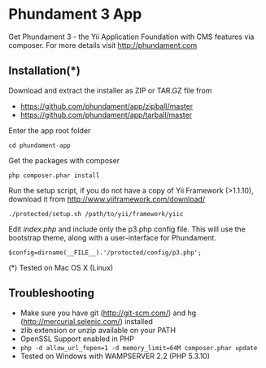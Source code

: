 Phundament 3 App
================

Get Phundament 3 - the Yii Application Foundation with CMS features via composer.
For more details visit http://phundament.com

Installation(*)
---------------

Download and extract the installer as ZIP or TAR.GZ file from

* https://github.com/phundament/app/zipball/master
* https://github.com/phundament/app/tarball/master

Enter the app root folder

```
cd phundament-app
```

Get the packages with composer

```
php composer.phar install
```

Run the setup script, if you do not have a copy of Yii Framework (>1.1.10), download it from http://www.yiiframework.com/download/

```
./protected/setup.sh /path/to/yii/framework/yiic
```

Edit *index.php* and include only the p3.php config file. This will use the bootstrap theme, along with a user-interface for Phundament.

```
$config=dirname(__FILE__).'/protected/config/p3.php';
```


 (*) Tested on Mac OS X (Linux)
 
 
Troubleshooting
---------------
 
 * Make sure you have git (http://git-scm.com/) and hg (http://mercurial.selenic.com/) installed
 * zlib extension or unzip available on your PATH
 * OpenSSL Support enabled in PHP
 * ```php -d allow_url_fopen=1 -d memory_limit=64M composer.phar update```
 * Tested on Windows with WAMPSERVER 2.2 (PHP 5.3.10)